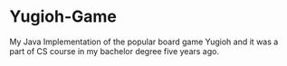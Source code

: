 # Yugioh-Game
My Java Implementation of the popular board game Yugioh and it was a part of CS course in my bachelor degree five years ago.
